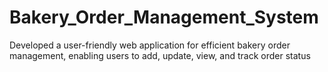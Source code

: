 # Bakery_Order_Management_System  
Developed a user-friendly web application for efficient bakery order management, enabling users to add, update, view, and track order status
